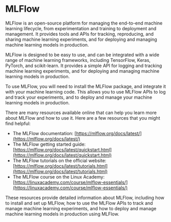 # MLFlow

MLFlow is an open-source platform for managing the end-to-end machine learning lifecycle, from experimentation and training to deployment and management. It provides tools and APIs for tracking, reproducing, and sharing machine learning experiments, and for deploying and managing machine learning models in production.

MLFlow is designed to be easy to use, and can be integrated with a wide range of machine learning frameworks, including TensorFlow, Keras, PyTorch, and scikit-learn. It provides a simple API for logging and tracking machine learning experiments, and for deploying and managing machine learning models in production.

To use MLFlow, you will need to install the MLFlow package, and integrate it with your machine learning code. This allows you to use MLFlow APIs to log and track your experiments, and to deploy and manage your machine learning models in production.

There are many resources available online that can help you learn more about MLFlow and how to use it. Here are a few resources that you might find helpful:

* The MLFlow documentation: [https://mlflow.org/docs/latest/](https://mlflow.org/docs/latest/)
* The MLFlow getting started guide: [https://mlflow.org/docs/latest/quickstart.html](https://mlflow.org/docs/latest/quickstart.html)
* The MLFlow tutorials on the official website: [https://mlflow.org/docs/latest/tutorials.html](https://mlflow.org/docs/latest/tutorials.html)
* The MLFlow course on the Linux Academy: [https://linuxacademy.com/course/mlflow-essentials/](https://linuxacademy.com/course/mlflow-essentials/)

These resources provide detailed information about MLFlow, including how to install and set up MLFlow, how to use the MLFlow APIs to track and manage machine learning experiments, and how to deploy and manage machine learning models in production using MLFlow.
